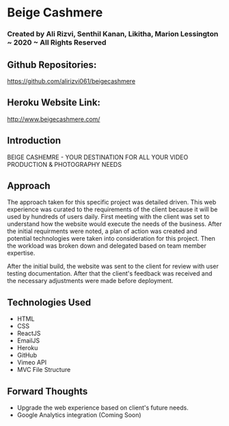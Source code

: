 # Beige Cashmere
### Created by Ali Rizvi, Senthil Kanan, Likitha, Marion Lessington ~ 2020 ~ All Rights Reserved

## Github Repositories:
https://github.com/alirizvi061/beigecashmere

## Heroku Website Link: 
http://www.beigecashmere.com/

## Introduction 
BEIGE CASHEMRE - YOUR DESTINATION FOR ALL YOUR VIDEO PRODUCTION & PHOTOGRAPHY NEEDS

## Approach
The approach taken for this specific project was detailed driven. This web experience was curated to the requirements of the client because it will be used by hundreds of users daily. First meeting with the client was set to understand how the website would execute the needs of the business. After the initial requirments were noted, a plan of action was created and potential technologies were taken into consideration for this project. Then the workload was broken down and delegated based on team member expertise. 

After the initial build, the website was sent to the client for review with user testing documentation. After that the client's feedback was received and the necessary adjustments were made before deployment.

## Technologies Used

- HTML
- CSS
- ReactJS
- EmailJS
- Heroku
- GitHub
- Vimeo API
- MVC File Structure


## Forward Thoughts
- Upgrade the web experience based on client's future needs.
- Google Analytics integration (Coming Soon)
